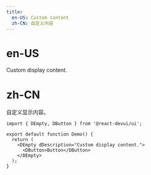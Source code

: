```yaml
---
title:
  en-US: Custom content
  zh-CN: 自定义内容
---
```


# en-US

Custom display content.

# zh-CN

自定义显示内容。

```tsx
import { DEmpty, DButton } from '@react-devui/ui';

export default function Demo() {
  return (
    <DEmpty dDescription="Custom display content.">
      <DButton>Button</DButton>
    </DEmpty>
  );
}
```
